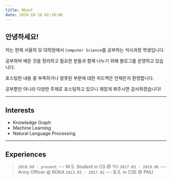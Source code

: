 ```yaml
---
title: About
date: 2019-10-10 02:10:00
---
```


## 안녕하세요!
저는 현재 서울의 모 대학원에서 `Computer Science`를 공부하는 석사과정 학생입니다.

공부하며 배운 것을 정리하고 필요한 분들과 함께 나누기 위해 블로그를 운영하고 있습니다.

포스팅한 내용 중 부족하거나 잘못된 부분에 대한 피드백은 언제든지 환영합니다.

공부뿐만 아니라 다양한 주제로 포스팅하고 있으니 재밌게 봐주시면 감사하겠습니다!

***

## Interests
- Knowledge Graph
- Machine Learning
- Natural Language Processing

***

## Experiences
> `2019.09 - present` --- M.S. Student in CS @ YU
> `2017.03 - 2019.06` --- Army Officer @ ROKA
> `2013.03 - 2017.02` --- B.S. in CSE @ PNU
